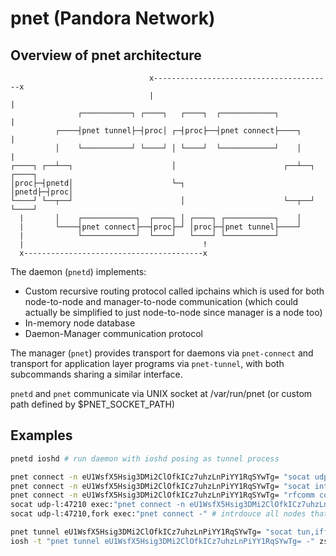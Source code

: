 # pnet (Pandora Network)
## Overview of pnet architecture
```
                               x----------------------------------------x
                               |                                        |
               ┌───────────┐ ┌────┐   ┌────┐  ┌────────────┐            |
          ┌────┤pnet tunnel├─┤proc│ ┌─┤proc├──┤pnet connect├────┐       |
          │    └───────────┘ └────┘ │ └────┘  └────────────┘    │       |
┌────┐ ┌──┴──┐                      │                        ┌──┴──┐ ┌────┐
│proc├─┤pnetd│                      └─┐                      │pnetd├─┤proc│
└────┘ └──┬──┘                        │                      └──┬──┘ └────┘
  |       │    ┌────────────┐  ┌────┐ │ ┌────┐ ┌───────────┐    │
  |       └────┤pnet connect├──┤proc├─┘ │proc├─┤pnet tunnel├────┘
  |            └────────────┘  └────┘   └────┘ └───────────┘
  |                                        !
  x----------------------------------------x
```

The daemon (`pnetd`) implements:
- Custom recursive routing protocol called ipchains which is used for both node-to-node and manager-to-node communication (which could actually be simplified to just node-to-node since manager is a node too)
- In-memory node database
- Daemon-Manager communication protocol

The manager (`pnet`) provides transport for daemons via `pnet-connect` and transport for application layer programs via `pnet-tunnel`, with both subcommands sharing a similar interface.

`pnetd` and `pnet` communicate via UNIX socket at /var/run/pnet (or custom path defined by $PNET_SOCKET_PATH)

## Examples
```sh
pnetd ioshd # run daemon with ioshd posing as tunnel process

pnet connect -n eU1WsfX5Hsig3DMi2ClOfkICz7uhzLnPiYY1RqSYwTg= "socat udp:example.com:47210 -" # connect to eU1WsfX5Hsig3DMi2ClOfkICz7uhzLnPiYY1RqSYwTg= via "socat udp:example.com:47210 -"
pnet connect -n eU1WsfX5Hsig3DMi2ClOfkICz7uhzLnPiYY1RqSYwTg= "socat interface:eth0 -" # replace TCP/IP on eth0 with pnet protocol and communicate with eU1WsfX5Hsig3DMi2ClOfkICz7uhzLnPiYY1RqSYwTg= on other end
pnet connect -n eU1WsfX5Hsig3DMi2ClOfkICz7uhzLnPiYY1RqSYwTg= "rfcomm connect /dev/rfcomm0 00:B0:D0:63:C2:26 3" # connect to eU1WsfX5Hsig3DMi2ClOfkICz7uhzLnPiYY1RqSYwTg= via bluetooth socket on channel 3
socat udp-l:47210 exec:"pnet connect -n eU1WsfX5Hsig3DMi2ClOfkICz7uhzLnPiYY1RqSYwTg= -" # introduce eU1WsfX5Hsig3DMi2ClOfkICz7uhzLnPiYY1RqSYwTg= to the network when it's connection is accepted by `socat udp-l:47210`
socat udp-l:47210,fork exec:"pnet connect -" # intrdouce all nodes that are accepted by `socat udp-l:47210` to the network

pnet tunnel eU1WsfX5Hsig3DMi2ClOfkICz7uhzLnPiYY1RqSYwTg= "socat tun,iff-up,device-name=pnet0 -" # create pnet0 network interface connected to eU1WsfX5Hsig3DMi2ClOfkICz7uhzLnPiYY1RqSYwTg=
iosh -t "pnet tunnel eU1WsfX5Hsig3DMi2ClOfkICz7uhzLnPiYY1RqSYwTg= -" zsh -l # connect iosh to ioshd provided as the tunnel process of eU1WsfX5Hsig3DMi2ClOfkICz7uhzLnPiYY1RqSYwTg=
```
